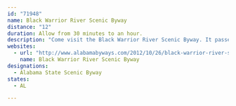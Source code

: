 ```yaml
---
id: "71948"
name: Black Warrior River Scenic Byway
distance: "12"
duration: Allow from 30 minutes to an hour.
description: "Come visit the Black Warrior River Scenic Byway. It passes through about 12 miles of road on both sides of the river, and stretches from Capitol Park, along Jack Warner Parkway, to Bryant Bridge. At one point, the byway runs parallel of the Rice Mine Road on its way to downtown."
websites:
  - url: "http://www.alabamabyways.com/2012/10/26/black-warrior-river-scenic-byway/"
    name: Black Warrior River Scenic Byway
designations:
  - Alabama State Scenic Byway
states:
  - AL

---
```


